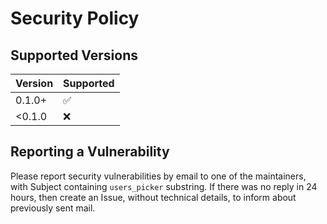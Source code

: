 # Security Policy

## Supported Versions


| Version | Supported          |
|---------|--------------------|
| 0.1.0+  | :white_check_mark: |
| <0.1.0  | :x:                |


## Reporting a Vulnerability

Please report security vulnerabilities by email to one of the maintainers, with Subject containing `users_picker` substring.
If there was no reply in 24 hours, then create an Issue, without technical details, to inform about previously sent mail.
